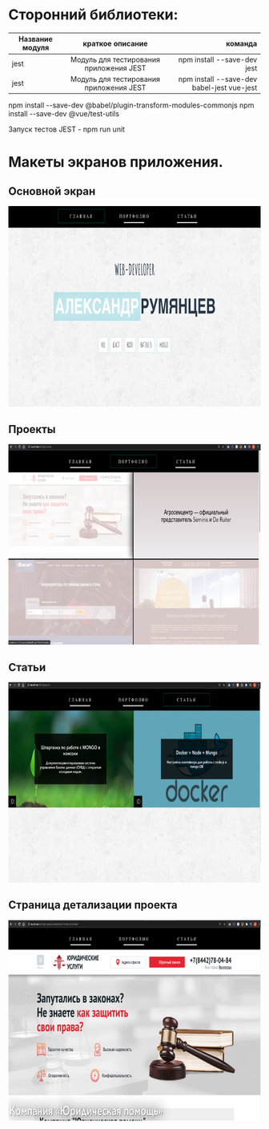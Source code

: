 # Сторонний библиотеки:

| Название модуля       | краткое описание                | команда |
| ------------- |:------------------:| -----:|
|  jest | Модуль для тестирования приложения JEST|   npm install --save-dev jest |
|  jest | Модуль для тестирования приложения JEST| npm install --save-dev babel-jest vue-jest |

npm install --save-dev @babel/plugin-transform-modules-commonjs
npm install --save-dev @vue/test-utils



 Запуск тестов JEST - npm run unit



# Макеты экранов приложения.
<h2>Основной экран</h2>
<img src="https://github.com/AlexandrRumiantsev/Alexweber.ru__user-app/blob/master/documents_project/main.png" data-canonical-src="https://github.com/AlexandrRumiantsev/Alexweber.ru__user-app/blob/master/documents_project/main.png"  height="400" /> 
<h2>Проекты</h2>
<img src="https://github.com/AlexandrRumiantsev/Alexweber.ru__user-app/blob/master/documents_project/projects.png" data-canonical-src="https://github.com/AlexandrRumiantsev/Alexweber.ru__user-app/blob/master/documents_project/projects.png"  height="400" />  
<h2>Статьи</h2>
<img src="https://github.com/AlexandrRumiantsev/Alexweber.ru__user-app/blob/master/documents_project/papers.png" data-canonical-src="https://github.com/AlexandrRumiantsev/Alexweber.ru__user-app/blob/master/documents_project/papers.png"  height="400" /> 
<h2>Страница детализации проекта</h2>
<img src="https://github.com/AlexandrRumiantsev/Alexweber.ru__user-app/blob/master/documents_project/project-item.png" data-canonical-src="https://github.com/AlexandrRumiantsev/Alexweber.ru__user-app/blob/master/documents_project/project-item.png"  height="400" />

